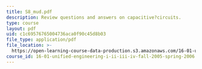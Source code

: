 ```yaml
---
title: S8_mud.pdf
description: Review questions and answers on capacitive?circuits.
type: course
layout: pdf
uid: c1c69576765004736aca0f90c45d8b03
file_type: application/pdf
file_location: >-
  https://open-learning-course-data-production.s3.amazonaws.com/16-01-unified-engineering-i-ii-iii-iv-fall-2005-spring-2006/c1c69576765004736aca0f90c45d8b03_S8_mud.pdf
course_id: 16-01-unified-engineering-i-ii-iii-iv-fall-2005-spring-2006
---
```

